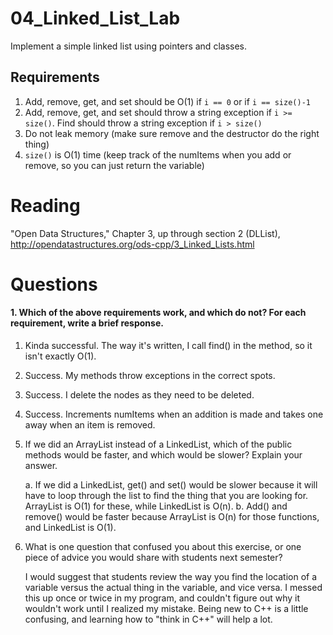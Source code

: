 04_Linked_List_Lab
==================

Implement a simple linked list using pointers and classes.

Requirements
------------

1. Add, remove, get, and set should be O(1) if `i == 0` or if `i == size()-1`
2. Add, remove, get, and set should throw a string exception if `i >= size()`. Find should throw a string exception if `i > size()`
3. Do not leak memory (make sure remove and the destructor do the right thing)
4. `size()` is O(1) time (keep track of the numItems when you add or remove, so you can just return the variable)

Reading
=======
"Open Data Structures," Chapter 3, up through section 2 (DLList), http://opendatastructures.org/ods-cpp/3_Linked_Lists.html

Questions
=========

#### 1. Which of the above requirements work, and which do not? For each requirement, write a brief response.

1. Kinda successful. The way it's written, I call find() in the method, so it isn't exactly O(1).
2. Success. My methods throw exceptions in the correct spots.
3. Success. I delete the nodes as they need to be deleted.
4. Success. Increments numItems when an addition is made and takes one away when an item is removed.

2. If we did an ArrayList instead of a LinkedList, which of the public methods would be faster, and which would be slower? Explain your answer.
	
	a. If we did a LinkedList, get() and set() would be slower because it will have to loop through the list to find 	the thing that you are looking for. ArrayList is O(1) for these, while LinkedList is O(n).
	b. Add() and remove() would be faster because ArrayList is O(n) for those functions, and LinkedList is O(1).

3. What is one question that confused you about this exercise, or one piece of advice you would share with students next semester?

	I would suggest that students review the way you find the location of a variable versus the actual thing in the variable, and vice versa. I messed this up once or twice in my program, and couldn't figure out why it wouldn't work until I realized my mistake. Being new to C++ is a little confusing, and learning how to "think in C++" will help a lot.
